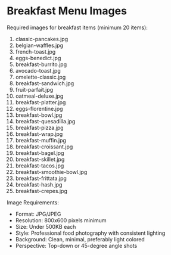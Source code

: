# Breakfast Menu Images

Required images for breakfast items (minimum 20 items):

1. classic-pancakes.jpg
2. belgian-waffles.jpg
3. french-toast.jpg
4. eggs-benedict.jpg
5. breakfast-burrito.jpg
6. avocado-toast.jpg
7. omelette-classic.jpg
8. breakfast-sandwich.jpg
9. fruit-parfait.jpg
10. oatmeal-deluxe.jpg
11. breakfast-platter.jpg
12. eggs-florentine.jpg
13. breakfast-bowl.jpg
14. breakfast-quesadilla.jpg
15. breakfast-pizza.jpg
16. breakfast-wrap.jpg
17. breakfast-muffin.jpg
18. breakfast-croissant.jpg
19. breakfast-bagel.jpg
20. breakfast-skillet.jpg
21. breakfast-tacos.jpg
22. breakfast-smoothie-bowl.jpg
23. breakfast-frittata.jpg
24. breakfast-hash.jpg
25. breakfast-crepes.jpg

Image Requirements:
- Format: JPG/JPEG
- Resolution: 800x600 pixels minimum
- Size: Under 500KB each
- Style: Professional food photography with consistent lighting
- Background: Clean, minimal, preferably light colored
- Perspective: Top-down or 45-degree angle shots

